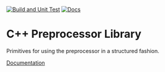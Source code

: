 [![Build and Unit Test](https://github.com/cpp-core/pp/actions/workflows/build.yaml/badge.svg)](https://github.com/cpp-core/pp/actions/workflows/build.yaml)
[![Docs](https://github.com/cpp-core/pp/actions/workflows/docs.yaml/badge.svg)](https://github.com/cpp-core/pp/actions/workflows/docs.yaml)

# C++ Preprocessor Library

Primitives for using the preprocessor in a structured fashion.

[Documentation](https://cpp-core.github.io/pp/)
